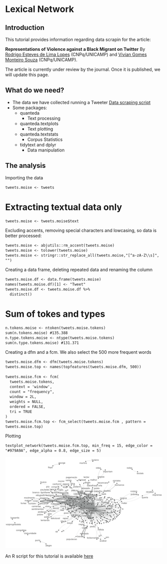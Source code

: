 # Lexical Network

## Introduction

This tutorial provides information regarding data scrapin for the article:

**Representations of Violence against a Black Migrant on Twitter** By [Rodrigo Esteves de Lima Lopes](mailto:rll307@unicamp.br) (CNPq/UNICAMP) and [Vivian Gomes Monteiro Souza](mailto:viviangomesms@gmail.com) (CNPq/UNICAMP).

The article is currently under review by the journal. Once it is published, we will update this page.

## What do we need?

-   The data we have collected running a Tweeter [Data scraping script](01_DataScraping.md)
-   Some packages:
    -   quanteda
        -   Text processing
    -   quanteda.textplots
        -   Text plotting
    -   quanteda.textstats
        -   Corpus Statistics
    -   tidytext and dplyr
        -   Data manipulation

## The analysis

Importing the data

```         
tweets.moise <- tweets
```

# Extracting textual data only

```         
tweets.moise <- tweets.moise$text
```

Excluding accents, removing special characters and lowcasing, so data is better processed:

```         
tweets.moise <- abjutils::rm_accent(tweets.moise)
tweets.moise <- tolower(tweets.moise)
tweets.moise <- stringr::str_replace_all(tweets.moise,"[^a-zA-Z\\s]", "")
```

Creating a data frame, deleting repeated data and renaming the column

```         
tweets.moise.df <- data.frame(tweets.moise)
names(tweets.moise.df)[1] <- "Tweet"
tweets.moise.df <- tweets.moise.df %>%
  distinct()
```

# Sum of tokes and types

```         
n.tokens.moise <- ntoken(tweets.moise.tokens)
sum(n.tokens.moise) #135.388
n.type.tokens.moise <- ntype(tweets.moise.tokens)
sum(n.type.tokens.moise) #131.371
```

Creating a dfm and a fcm. We also select the 500 more frequent words

```         
tweets.moise.dfm <- dfm(tweets.moise.tokens)
tweets.moise.top <- names(topfeatures(tweets.moise.dfm, 500))

tweets.moise.fcm <- fcm(
  tweets.moise.tokens,
  context = 'window',
  count = "frequency",
  window = 2L,
  weights = NULL,
  ordered = FALSE,
  tri = TRUE
)
tweets.moise.fcm.top <- fcm_select(tweets.moise.fcm , pattern = tweets.moise.top)
```

Plotting

```         
textplot_network(tweets.moise.fcm.top, min_freq = 15, edge_color = "#979A9A", edge_alpha = 0.8, edge_size = 5)
```

![Lexical Network](images/rede.png)

An R script for this tutorial is available [here](03_network.R)





